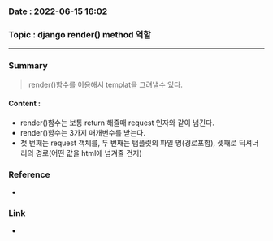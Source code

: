 ### Date : 2022-06-15 16:02

### Topic : django render() method 역할
---
### Summary
> render()함수를 이용해서 templat을 그려낼수 있다.

#### Content :
- render()함수는 보통 return 해줄때 request 인자와 같이 넘긴다.
- render()함수는 3가지 매개변수를 받는다.
- 첫 번째는 request 객체를, 두 번째는 탬플릿의 파일 명(경로포함), 셋째로 딕셔너리의 경로(어떤 값을 html에 넘겨줄 건지)

### Reference
- 

### Link
-